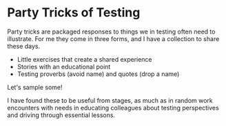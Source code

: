 # Party Tricks of Testing

Party tricks are packaged responses to things we in testing often need to illustrate. For me they come in three forms, and I have a collection to share these days. 

* Little exercises that create a shared experience
* Stories with an educational point
* Testing proverbs (avoid name) and quotes (drop a name)

Let's sample some! 

I have found these to be useful from stages, as much as in random work encounters with needs in educating colleagues about testing perspectives and driving through essential lessons. 
